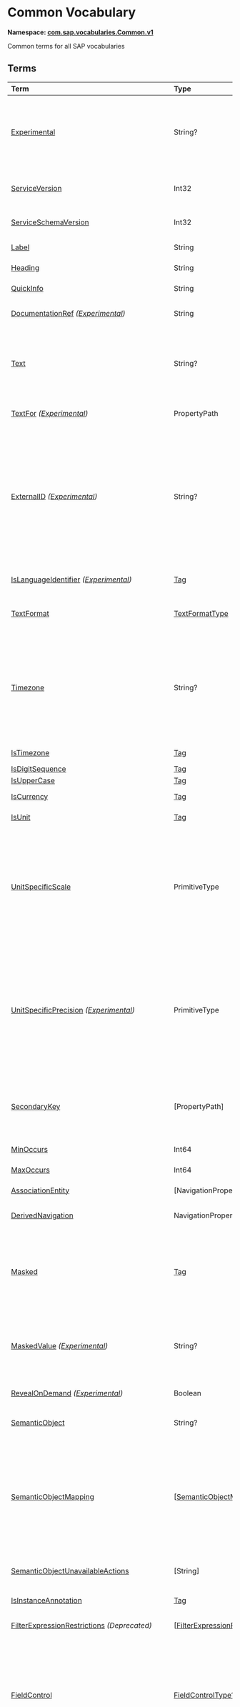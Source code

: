 # Common Vocabulary
**Namespace: [com.sap.vocabularies.Common.v1](Common.xml)**

Common terms for all SAP vocabularies


## Terms

Term|Type|Description
:---|:---|:----------
[Experimental](Common.xml#L43)|String?|<a name="Experimental"></a>Terms, types, and properties annotated with this term are experimental and can be changed incompatibly or removed completely any time without prior warning.<br>Do not use or rely on experimental terms, types, and properties in production environments.
[ServiceVersion](Common.xml#L54)|Int32|<a name="ServiceVersion"></a>1 for first version of a service, incremented when schema changes incompatibly and service is published with a different URI
[ServiceSchemaVersion](Common.xml#L57)|Int32|<a name="ServiceSchemaVersion"></a>0 for first schema version within a service version, incremented when schema changes compatibly
[Label](Common.xml#L62)|String|<a name="Label"></a>A short, human-readable text suitable for labels and captions in UIs
[Heading](Common.xml#L67)|String|<a name="Heading"></a>A short, human-readable text suitable for column headings in UIs
[QuickInfo](Common.xml#L72)|String|<a name="QuickInfo"></a>A short, human-readable text suitable for tool tips in UIs
[DocumentationRef](Common.xml#L77) *([Experimental](Common.md#Experimental))*|String|<a name="DocumentationRef"></a>A URI referencing language-dependent documentation for the annotated model element ([Example](Common.xml#L80))
[Text](Common.xml#L91)|String?|<a name="Text"></a>A descriptive text for values of the annotated property. Value MUST be a dynamic expression when used as metadata annotation.<br>Applicable Annotation Terms:<ul><li>[TextArrangement](UI.md#TextArrangement)</li></ul>
[TextFor](Common.xml#L101) *([Experimental](Common.md#Experimental))*|PropertyPath|<a name="TextFor"></a>The annotated property contains a descriptive text for values of the referenced property.
[ExternalID](Common.xml#L107) *([Experimental](Common.md#Experimental))*|String?|<a name="ExternalID"></a>A human readable identifier for values of the annotated property or parameter. Value MUST be a dynamic expression when used as metadata annotation.<br>If the annotated property is (part of) a foreign key of a resource, the external id is a human readable (part of an) identifier of this resource. There is a one-to-one relationship between each possible value of the annotated property and the corresponding external id. The annotation of a parameter refers to a property of the operation binding parameter.
[IsLanguageIdentifier](Common.xml#L125) *([Experimental](Common.md#Experimental))*|[Tag](https://github.com/oasis-tcs/odata-vocabularies/blob/main/vocabularies/Org.OData.Core.V1.md#Tag)|<a name="IsLanguageIdentifier"></a>An identifier to distinguish multiple texts in different languages for the same entity
[TextFormat](Common.xml#L130)|[TextFormatType](#TextFormatType)|<a name="TextFormat"></a>The annotated property, parameter, or return type contains human-readable text that may contain formatting information
[Timezone](Common.xml#L143)|String?|<a name="Timezone"></a>The point in time represented by the annotated property or parameter shall be interpreted in the given time zone<br>Time zones shall be specified according to the [IANA](https://www.iana.org/time-zones) standard. If this annotation is absent or null or an empty string, points in time are typically interpreted in the current user's or default time zone. The annotation value can be a path expression resolving to a property that may be tagged with [`IsTimezone`](#IsTimezone).
[IsTimezone](Common.xml#L152)|[Tag](https://github.com/oasis-tcs/odata-vocabularies/blob/main/vocabularies/Org.OData.Core.V1.md#Tag)|<a name="IsTimezone"></a>Annotated property or parameter is a time zone
[IsDigitSequence](Common.xml#L202)|[Tag](https://github.com/oasis-tcs/odata-vocabularies/blob/main/vocabularies/Org.OData.Core.V1.md#Tag)|<a name="IsDigitSequence"></a>Contains only digits
[IsUpperCase](Common.xml#L207)|[Tag](https://github.com/oasis-tcs/odata-vocabularies/blob/main/vocabularies/Org.OData.Core.V1.md#Tag)|<a name="IsUpperCase"></a>Contains just uppercase characters
[IsCurrency](Common.xml#L212)|[Tag](https://github.com/oasis-tcs/odata-vocabularies/blob/main/vocabularies/Org.OData.Core.V1.md#Tag)|<a name="IsCurrency"></a>Annotated property or parameter is a currency code
[IsUnit](Common.xml#L217)|[Tag](https://github.com/oasis-tcs/odata-vocabularies/blob/main/vocabularies/Org.OData.Core.V1.md#Tag)|<a name="IsUnit"></a>Annotated property or parameter is a unit of measure
[UnitSpecificScale](Common.xml#L221)|PrimitiveType|<a name="UnitSpecificScale"></a>The number of fractional decimal digits of a currency amount or measured quantity<br>The annotated property contains a currency code or unit of measure, and the annotation value specifies the default scale of numeric values with that currency code or unit of measure. Can be used in e.g. a list of available currency codes or units of measure, or a list of measuring devices to specify the number of fractional digits captured by that device.
[UnitSpecificPrecision](Common.xml#L226) *([Experimental](Common.md#Experimental))*|PrimitiveType|<a name="UnitSpecificPrecision"></a>The number of significant decimal digits of a currency amount or measured quantity<br>The annotated property contains a currency code or unit of measure, and the annotation value specifies the default precision of numeric values with that currency code or unit of measure. Can be used in e.g. a list of available currency codes or units of measure, or a list of measuring devices to specify the number of significant digits captured by that device.
[SecondaryKey](Common.xml#L232)|\[PropertyPath\]|<a name="SecondaryKey"></a>The listed properties form a secondary key<br>Multiple secondary keys are possible using different qualifiers. Unlike [`Core.AlternateKeys`](https://github.com/oasis-tcs/odata-vocabularies/blob/main/vocabularies/Org.OData.Core.V1.md#AlternateKeys), secondary keys need not support addressing an entity in a resource path.
[MinOccurs](Common.xml#L241)|Int64|<a name="MinOccurs"></a>The annotated set or collection contains at least this number of items
[MaxOccurs](Common.xml#L245)|Int64|<a name="MaxOccurs"></a>The annotated set or collection contains at most this number of items
[AssociationEntity](Common.xml#L249)|\[NavigationPropertyPath\]|<a name="AssociationEntity"></a>Entity representing an n:m association with attributes
[DerivedNavigation](Common.xml#L256)|NavigationPropertyPath|<a name="DerivedNavigation"></a>Shortcut for a multi-segment navigation, contains the long path with all its segments
[Masked](Common.xml#L262)|[Tag](https://github.com/oasis-tcs/odata-vocabularies/blob/main/vocabularies/Org.OData.Core.V1.md#Tag)|<a name="Masked"></a>Property contains sensitive data that should by default be masked on a UI and clear-text visible only upon user interaction<br>This tag affects only the presentation to the user. The data are still transmitted in the response and can hence be observed using browser tools.
[MaskedValue](Common.xml#L281) *([Experimental](Common.md#Experimental))*|String?|<a name="MaskedValue"></a>Property contains sensitive data that is by default not transferred<br>By default a masked property is excluded from responses and instead an instance annotation with this term is sent, containing a masked value that can be rendered by user interfaces.
[RevealOnDemand](Common.xml#L290) *([Experimental](Common.md#Experimental))*|Boolean|<a name="RevealOnDemand"></a>Unmasked data for this property can be requested with custom query option `masked-values=false`
[SemanticObject](Common.xml#L296)|String?|<a name="SemanticObject"></a>Name of the Semantic Object represented as this entity type or identified by this property
[SemanticObjectMapping](Common.xml#L299)|\[[SemanticObjectMappingAbstract](#SemanticObjectMappingAbstract)\]|<a name="SemanticObjectMapping"></a>Maps properties of the annotated entity type or sibling properties of the annotated property to properties of the Semantic Object<br>This allows "renaming" of properties in the current context to match property names of the Semantic Object, e.g. `SenderPartyID` to `PartyID`. Only properties explicitly listed in the mapping are renamed, all other properties are available for intent-based navigation with their "local" name.
[SemanticObjectUnavailableActions](Common.xml#L320)|\[String\]|<a name="SemanticObjectUnavailableActions"></a>List of actions that are not available in the current state of the instance of the Semantic Object
[IsInstanceAnnotation](Common.xml#L324)|[Tag](https://github.com/oasis-tcs/odata-vocabularies/blob/main/vocabularies/Org.OData.Core.V1.md#Tag)|<a name="IsInstanceAnnotation"></a>Term can also be used as instance annotation; AppliesTo of this term specifies where it can be applied
[FilterExpressionRestrictions](Common.xml#L354) *(Deprecated)*|\[[FilterExpressionRestrictionType](#FilterExpressionRestrictionType)\]|<a name="FilterExpressionRestrictions"></a>Use term Capabilities.FilterRestrictions instead
[FieldControl](Common.xml#L397)|[FieldControlType?](#FieldControlType)|<a name="FieldControl"></a>Control state of a property, parameter, or the media stream of a media entity<br>This term can be used for static field control, providing an enumeration member value in $metadata, as well as dynamically, providing a `Path` expression.<br>In the dynamic case the property referenced by the `Path` expression MUST be of type `Edm.Byte` to accommodate OData V2 services as well as V4 infrastructures that don't support enumeration types.
[ExceptionCategory](Common.xml#L454) *([Experimental](Common.md#Experimental))*|String|<a name="ExceptionCategory"></a>A machine-readable exception category
[Application](Common.xml#L459) *([Experimental](Common.md#Experimental))*|[ApplicationType](#ApplicationType)|<a name="Application"></a>...
[Timestamp](Common.xml#L479) *([Experimental](Common.md#Experimental))*|DateTimeOffset|<a name="Timestamp"></a>...
[TransactionId](Common.xml#L484) *([Experimental](Common.md#Experimental))*|String|<a name="TransactionId"></a>...
[ErrorResolution](Common.xml#L489) *([Experimental](Common.md#Experimental))*|[ErrorResolutionType](#ErrorResolutionType)|<a name="ErrorResolution"></a>Hints for resolving this error
[Messages](Common.xml#L507)|\[ComplexType\]|<a name="Messages"></a>Collection of end-user messages<br><p>The name of the message type is service-specific, its structure components are identified by naming convention, following the names of the OData error response structure.</p> <p>The minimum structure is</p> <ul> <li><code>code: Edm.String</code></li> <li><code>message: Edm.String</code></li> <li><code>target: Edm.String nullable</code></li> <li><code>additionalTargets: Collection(Edm.String)</code></li> <li><code>transition: Edm.Boolean</code></li> <li><code>numericSeverity: Edm.Byte</code></li> <li><code>longtextUrl: Edm.String nullable</code></li> </ul> 
[additionalTargets](Common.xml#L523) *([Experimental](Common.md#Experimental))*|\[String\]|<a name="additionalTargets"></a>Additional targets for the message<br>This instance annotation can be applied to the `error` object and the objects within the `details` array of an OData error response
[longtextUrl](Common.xml#L529)|URL|<a name="longtextUrl"></a>Location of the message long text<br>This instance annotation can be applied to the `error` object and the objects within the `details` array of an OData error response
[numericSeverity](Common.xml#L535)|[NumericMessageSeverityType](#NumericMessageSeverityType)|<a name="numericSeverity"></a>Classifies an end-user message as info, success, warning, or error<br>This instance annotation can be applied to the `error` object and the objects within the `details` array of an OData error response
[MaximumNumericMessageSeverity](Common.xml#L540) *([Experimental](Common.md#Experimental))*|[NumericMessageSeverityType?](#NumericMessageSeverityType)|<a name="MaximumNumericMessageSeverity"></a>The maximum severity of all end-user messages attached to an entity, null if no messages are attached<br>This metadata annotation can be applied to entity types that are also annotated with term [`Common.Messages`](#Messages)
[IsActionCritical](Common.xml#L569)|Boolean|<a name="IsActionCritical"></a>Criticality of the function or action to enforce a warning or similar before it's executed
[Attributes](Common.xml#L573)|\[PropertyPath\]|<a name="Attributes"></a>Attributes related to this property, which may occur in denormalized entity types
[RelatedRecursiveHierarchy](Common.xml#L577)|AnnotationPath|<a name="RelatedRecursiveHierarchy"></a>A recursive hierarchy related to this property. The annotation path must end in Aggregation.RecursiveHierarchy.
[Interval](Common.xml#L581)|[IntervalType](#IntervalType)|<a name="Interval"></a>An interval with lower and upper boundaries described by two properties
[ResultContext](Common.xml#L604)|[Tag](https://github.com/oasis-tcs/odata-vocabularies/blob/main/vocabularies/Org.OData.Core.V1.md#Tag)|<a name="ResultContext"></a>The annotated entity type has one or more containment navigation properties. An instance of the annotated entity type provides the context required for determining the target entity sets reached by these containment navigation properties.
[SAPObjectNodeType](Common.xml#L612) *([Experimental](Common.md#Experimental))*|[SAPObjectNodeTypeType](#SAPObjectNodeTypeType)|<a name="SAPObjectNodeType"></a>The SAP Object Node Type represented by the annotated entity type<br>SAP Object Node Types define the structure of SAP Object Types, which are a generalization of Business Object, Technical Object, Configuration Object, and Analytical Object.
[Composition](Common.xml#L628) *([Experimental](Common.md#Experimental))*|[Tag](https://github.com/oasis-tcs/odata-vocabularies/blob/main/vocabularies/Org.OData.Core.V1.md#Tag)|<a name="Composition"></a>The annotated navigation property represents a logical composition, even though it is non-containment<br>The entities related via this navigation property have an existential dependency on their composition parent. The entity set of the composition parent MUST contain a NavigationPropertyBinding for this navigation property.
[SAPObjectNodeTypeReference](Common.xml#L637) *([Experimental](Common.md#Experimental))*|String|<a name="SAPObjectNodeTypeReference"></a>The entity referenced by the annotated property has the [`SAPObjectNodeType`](#SAPObjectNodeType) with this name<br>The entity containing the property and the entity referenced by it will in general have different SAP Object Node Types.
[IsNaturalPerson](Common.xml#L645)|[Tag](https://github.com/oasis-tcs/odata-vocabularies/blob/main/vocabularies/Org.OData.Core.V1.md#Tag)|<a name="IsNaturalPerson"></a>The annotated entity type (e.g. `Employee`) or annotation (e.g. `IsImageUrl`) represents a natural person
[ValueList](Common.xml#L651)|[ValueListType](#ValueListType)|<a name="ValueList"></a>Specifies how to get a list of acceptable values for a property or parameter<br>The value list can be based on user input that is passed in the value list request. The value list can be used for type-ahead and classical pick lists.
[ValueListRelevantQualifiers](Common.xml#L732)|\[[SimpleIdentifier](https://github.com/oasis-tcs/odata-vocabularies/blob/main/vocabularies/Org.OData.Core.V1.md#SimpleIdentifier)\]|<a name="ValueListRelevantQualifiers"></a>List of qualifiers of relevant ValueList annotations<br>The value of this annotation is a dynamic expression for calculating the qualifiers of relevant value lists depending on the values of one or more other properties.
[ValueListWithFixedValues](Common.xml#L737)|[Tag](https://github.com/oasis-tcs/odata-vocabularies/blob/main/vocabularies/Org.OData.Core.V1.md#Tag)|<a name="ValueListWithFixedValues"></a>If specified as true, there's only one value list mapping and its value list consists of a small number of fixed values<br>Applicable Annotation Terms:<ul><li>[ValueListShowValuesImmediately](#ValueListShowValuesImmediately)</li></ul>
[ValueListShowValuesImmediately](Common.xml#L746) *([Experimental](Common.md#Experimental))*|[Tag](https://github.com/oasis-tcs/odata-vocabularies/blob/main/vocabularies/Org.OData.Core.V1.md#Tag)|<a name="ValueListShowValuesImmediately"></a>A value list with a very small number of fixed values, can decide to show all values immediately
[ValueListForValidation](Common.xml#L751)|String|<a name="ValueListForValidation"></a>Contains the qualifier of the ValueList or ValueListMapping that should be used for validation<br>An empty string identifies the ValueList or ValueListMapping without a qualifier.
[ValueListReferences](Common.xml#L756)|\[URL\]|<a name="ValueListReferences"></a>A list of URLs of CSDL documents containing value list mappings for this parameter or property
[ValueListMapping](Common.xml#L761)|[ValueListMappingType](#ValueListMappingType)|<a name="ValueListMapping"></a>Specifies the mapping between data service properties and value list properties<br>The value list can be filtered based on user input. It can be used for type-ahead and classical pick lists. There may be many alternative mappings with different qualifiers.
[IsCalendarYear](Common.xml#L873)|[Tag](https://github.com/oasis-tcs/odata-vocabularies/blob/main/vocabularies/Org.OData.Core.V1.md#Tag)|<a name="IsCalendarYear"></a>Property encodes a year number as string following the logical pattern (-?)YYYY(Y*) consisting of an optional minus sign for years B.C. followed by at least four digits. The string matches the regex pattern -?([1-9][0-9]{3,}\|0[0-9]{3})
[IsCalendarHalfyear](Common.xml#L882)|[Tag](https://github.com/oasis-tcs/odata-vocabularies/blob/main/vocabularies/Org.OData.Core.V1.md#Tag)|<a name="IsCalendarHalfyear"></a>Property encodes a halfyear number as string following the logical pattern H consisting of a single digit. The string matches the regex pattern [1-2]
[IsCalendarQuarter](Common.xml#L891)|[Tag](https://github.com/oasis-tcs/odata-vocabularies/blob/main/vocabularies/Org.OData.Core.V1.md#Tag)|<a name="IsCalendarQuarter"></a>Property encodes a calendar quarter number as string following the logical pattern Q consisting of a single digit. The string matches the regex pattern [1-4]
[IsCalendarMonth](Common.xml#L900)|[Tag](https://github.com/oasis-tcs/odata-vocabularies/blob/main/vocabularies/Org.OData.Core.V1.md#Tag)|<a name="IsCalendarMonth"></a>Property encodes a calendar month number as string following the logical pattern MM consisting of two digits. The string matches the regex pattern 0[1-9]\|1[0-2]
[IsCalendarWeek](Common.xml#L909)|[Tag](https://github.com/oasis-tcs/odata-vocabularies/blob/main/vocabularies/Org.OData.Core.V1.md#Tag)|<a name="IsCalendarWeek"></a>Property encodes a calendar week number as string following the logical pattern WW consisting of two digits. The string matches the regex pattern 0[1-9]\|[1-4][0-9]\|5[0-3]
[IsDayOfCalendarMonth](Common.xml#L918)|[Tag](https://github.com/oasis-tcs/odata-vocabularies/blob/main/vocabularies/Org.OData.Core.V1.md#Tag)|<a name="IsDayOfCalendarMonth"></a>Day number relative to a calendar month. Valid values are between 1 and 31.
[IsDayOfCalendarYear](Common.xml#L926)|[Tag](https://github.com/oasis-tcs/odata-vocabularies/blob/main/vocabularies/Org.OData.Core.V1.md#Tag)|<a name="IsDayOfCalendarYear"></a>Day number relative to a calendar year. Valid values are between 1 and 366.
[IsCalendarYearHalfyear](Common.xml#L934)|[Tag](https://github.com/oasis-tcs/odata-vocabularies/blob/main/vocabularies/Org.OData.Core.V1.md#Tag)|<a name="IsCalendarYearHalfyear"></a>Property encodes a calendar year and halfyear as string following the logical pattern (-?)YYYY(Y*)H consisting of an optional minus sign for years B.C. followed by at least five digits, where the last digit represents the halfyear. The string matches the regex pattern -?([1-9][0-9]{3,}\|0[0-9]{3})[1-2]
[IsCalendarYearQuarter](Common.xml#L944)|[Tag](https://github.com/oasis-tcs/odata-vocabularies/blob/main/vocabularies/Org.OData.Core.V1.md#Tag)|<a name="IsCalendarYearQuarter"></a>Property encodes a calendar year and quarter as string following the logical pattern (-?)YYYY(Y*)Q consisting of an optional minus sign for years B.C. followed by at least five digits, where the last digit represents the quarter. The string matches the regex pattern -?([1-9][0-9]{3,}\|0[0-9]{3})[1-4]
[IsCalendarYearMonth](Common.xml#L954)|[Tag](https://github.com/oasis-tcs/odata-vocabularies/blob/main/vocabularies/Org.OData.Core.V1.md#Tag)|<a name="IsCalendarYearMonth"></a>Property encodes a calendar year and month as string following the logical pattern (-?)YYYY(Y*)MM consisting of an optional minus sign for years B.C. followed by at least six digits, where the last two digits represent the months January to December. The string matches the regex pattern -?([1-9][0-9]{3,}\|0[0-9]{3})(0[1-9]\|1[0-2])
[IsCalendarYearWeek](Common.xml#L965)|[Tag](https://github.com/oasis-tcs/odata-vocabularies/blob/main/vocabularies/Org.OData.Core.V1.md#Tag)|<a name="IsCalendarYearWeek"></a>Property encodes a calendar year and week as string following the logical pattern (-?)YYYY(Y*)WW consisting of an optional minus sign for years B.C. followed by at least six digits, where the last two digits represent week number in the year. The string matches the regex pattern -?([1-9][0-9]{3,}\|0[0-9]{3})(0[1-9]\|[1-4][0-9]\|5[0-3])
[IsCalendarDate](Common.xml#L975)|[Tag](https://github.com/oasis-tcs/odata-vocabularies/blob/main/vocabularies/Org.OData.Core.V1.md#Tag)|<a name="IsCalendarDate"></a>Property encodes a calendar date: year, month and day as string following the logical pattern (-?)YYYY(Y*)MMDD consisting of an optional minus sign for years B.C. followed by at least eight digits, where the last four digits represent the months January to December (MM) and the day of the month (DD). The string matches the regex pattern -?([1-9][0-9]{3,}\|0[0-9]{3})(0[1-9]\|1[0-2])(0[1-9]\|[12][0-9]\|3[01]) The regex pattern does not reflect the additional constraint for "Day-of-month Values": The day value must be no more than 30 if month is one of 04, 06, 09, or 11, no more than 28 if month is 02 and year is not divisible by 4, or is divisible by 100 but not by 400, and no more than 29 if month is 02 and year is divisible by 400, or by 4 but not by 100.
[IsFiscalYear](Common.xml#L992)|[Tag](https://github.com/oasis-tcs/odata-vocabularies/blob/main/vocabularies/Org.OData.Core.V1.md#Tag)|<a name="IsFiscalYear"></a>Property encodes a fiscal year number as string following the logical pattern YYYY consisting of four digits. The string matches the regex pattern [1-9][0-9]{3}
[IsFiscalPeriod](Common.xml#L1001)|[Tag](https://github.com/oasis-tcs/odata-vocabularies/blob/main/vocabularies/Org.OData.Core.V1.md#Tag)|<a name="IsFiscalPeriod"></a>Property encodes a fiscal period as string following the logical pattern PPP consisting of three digits. The string matches the regex pattern [0-9]{3}
[IsFiscalYearPeriod](Common.xml#L1010)|[Tag](https://github.com/oasis-tcs/odata-vocabularies/blob/main/vocabularies/Org.OData.Core.V1.md#Tag)|<a name="IsFiscalYearPeriod"></a>Property encodes a fiscal year and period as string following the logical pattern YYYYPPP consisting of seven digits, where the last three digits represent the fiscal period in the year. The string matches the regex pattern ([1-9][0-9]{3})([0-9]{3})
[IsFiscalQuarter](Common.xml#L1020)|[Tag](https://github.com/oasis-tcs/odata-vocabularies/blob/main/vocabularies/Org.OData.Core.V1.md#Tag)|<a name="IsFiscalQuarter"></a>Property encodes a fiscal quarter number as string following the logical pattern Q consisting of a single digit. The string matches the regex pattern [1-4]
[IsFiscalYearQuarter](Common.xml#L1028)|[Tag](https://github.com/oasis-tcs/odata-vocabularies/blob/main/vocabularies/Org.OData.Core.V1.md#Tag)|<a name="IsFiscalYearQuarter"></a>Property encodes a fiscal year and quarter as string following the logical pattern YYYYQ consisting of five digits, where the last digit represents the quarter. The string matches the regex pattern [1-9][0-9]{3}[1-4]
[IsFiscalWeek](Common.xml#L1037)|[Tag](https://github.com/oasis-tcs/odata-vocabularies/blob/main/vocabularies/Org.OData.Core.V1.md#Tag)|<a name="IsFiscalWeek"></a>Property encodes a fiscal week number as string following the logical pattern WW consisting of two digits. The string matches the regex pattern 0[1-9]\|[1-4][0-9]\|5[0-3]
[IsFiscalYearWeek](Common.xml#L1045)|[Tag](https://github.com/oasis-tcs/odata-vocabularies/blob/main/vocabularies/Org.OData.Core.V1.md#Tag)|<a name="IsFiscalYearWeek"></a>Property encodes a fiscal year and week as string following the logical pattern YYYYWW consisting of six digits, where the last two digits represent the week number in the year. The string matches the regex pattern [1-9][0-9]{3}(0[1-9]\|[1-4][0-9]\|5[0-3])
[IsDayOfFiscalYear](Common.xml#L1054)|[Tag](https://github.com/oasis-tcs/odata-vocabularies/blob/main/vocabularies/Org.OData.Core.V1.md#Tag)|<a name="IsDayOfFiscalYear"></a>Day number relative to a fiscal year. Valid values are between 1 and 371.
[IsFiscalYearVariant](Common.xml#L1061)|[Tag](https://github.com/oasis-tcs/odata-vocabularies/blob/main/vocabularies/Org.OData.Core.V1.md#Tag)|<a name="IsFiscalYearVariant"></a>Property encodes a fiscal year variant
[MutuallyExclusiveTerm](Common.xml#L1069)|[Tag](https://github.com/oasis-tcs/odata-vocabularies/blob/main/vocabularies/Org.OData.Core.V1.md#Tag)|<a name="MutuallyExclusiveTerm"></a>Only one term of the group identified with the Qualifier attribute can be applied
[OperationTemplate](Common.xml#L1073) *([Experimental](Common.md#Experimental))*|[QualifiedName](#QualifiedName)|<a name="OperationTemplate"></a>Qualified name of an operation that serves as template for the operation described by the annotated term or term property<br>Operations named in this annotation cannot themselves be invoked.
[DraftRoot](Common.xml#L1082)|[DraftRootType](#DraftRootType)|<a name="DraftRoot"></a>Root entities of business documents that support the draft pattern
[DraftNode](Common.xml#L1223) *(Deprecated)*|[DraftNodeType](#DraftNodeType)|<a name="DraftNode"></a>Draft nodes are marked with [`DraftActivationVia`](#DraftActivationVia)
[DraftActivationVia](Common.xml#L1270)|[SimpleIdentifier](https://github.com/oasis-tcs/odata-vocabularies/blob/main/vocabularies/Org.OData.Core.V1.md#SimpleIdentifier)|<a name="DraftActivationVia"></a>Draft entities in this set are indirectly activated via draft entities in the referenced entity set
[EditableFieldFor](Common.xml#L1274)|PropertyPath|<a name="EditableFieldFor"></a>The annotated property is an editable field for the referenced key property
[SemanticKey](Common.xml#L1304)|\[PropertyPath\]|<a name="SemanticKey"></a>The listed properties form the semantic key, i.e. they are unique modulo IsActiveEntity
[SideEffects](Common.xml#L1308)|[SideEffectsType](#SideEffectsType)|<a name="SideEffects"></a>Describes side-effects of modification operations
[DefaultValuesFunction](Common.xml#L1395)|[QualifiedName](#QualifiedName)|<a name="DefaultValuesFunction"></a>Function to calculate default values based on user input that is only known to the client and "context information" that is already available to the service<br><p>The default values function must have a bound overload whose binding parameter type matches the annotation target</p> <ul> <li>for an entity set: collection of entity type of entity set</li> <li>for a navigation property: identical to the type of the navigation property (single- or collection-valued)</li> <li>for a bound action/function: identical to the binding parameter type of the annotated action/function</li> </ul> <p>In addition the overload can have non-binding parameters for values that the user has already entered:</p> <ul> <li>for an entity set or navigation property: each non-binding parameter name and type must match the name and type of a property of the entity to be created</li> <li>for an action or function: each non-binding parameter name and type must match the name and type of a non-binding parameter of the action or function to be called</li> </ul> <p>The result type of the default values function is a complex type whose properties correspond in name and type to a subset of</p> <ul> <li>the properties of the entity to create, or</li> <li>the parameters of the action or function to call</li> </ul> 
[DerivedDefaultValue](Common.xml#L1415) *([Experimental](Common.md#Experimental))*|String|<a name="DerivedDefaultValue"></a>Function import to derive a default value for the property from a given context.<br><p>Function import has two parameters of complex types:</p> <ul> <li><code>parameters</code>, a structure resembling the entity type the parameter entity set related to the entity set of the annotated property</li> <li><code>properties</code>, a structure resembling the type of the entity set of the annotated property</li> </ul> <p>The return type must be of the same type as the annotated property.</p> <p>Arguments passed to the function import are used as context for deriving the default value. The function import returns this default value, or null in case such a value could not be determined.</p> 
[FilterDefaultValue](Common.xml#L1432)|PrimitiveType?|<a name="FilterDefaultValue"></a>A default value for the property to be used in filter expressions.
[FilterDefaultValueHigh](Common.xml#L1436) *([Experimental](Common.md#Experimental))*|PrimitiveType?|<a name="FilterDefaultValueHigh"></a>A default upper limit for the property to be used in 'less than or equal' filter expressions.
[DerivedFilterDefaultValue](Common.xml#L1441) *([Experimental](Common.md#Experimental))*|String|<a name="DerivedFilterDefaultValue"></a>Function import to derive a default value for the property from a given context in order to use it in filter expressions.<br><p>Function import has two parameters of complex types:</p> <ul> <li><code>parameters</code>, a structure resembling the entity type the parameter entity set related to the entity set of the annotated property</li> <li><code>properties</code>, a structure resembling the type of the entity set of the annotated property</li> </ul> <p>The return type must be of the same type as the annotated property.</p> <p>Arguments passed to the function import are used as context for deriving the default value. The function import returns this default value, or null in case such a value could not be determined.</p> 
[SortOrder](Common.xml#L1461)|\[[SortOrderType](#SortOrderType)\]|<a name="SortOrder"></a>List of sort criteria<br>The items of the annotated entity set or the items of the collection of the annotated entity type are sorted by the first entry of the SortOrder collection. Items with same value for this first sort criteria are sorted by the second entry of the SortOrder collection, and so on.
[RecursiveHierarchy](Common.xml#L1521) *(Deprecated)*|[RecursiveHierarchyType](#RecursiveHierarchyType)|<a name="RecursiveHierarchy"></a>Use terms [Aggregation.RecursiveHierarchy](https://github.com/oasis-tcs/odata-vocabularies/blob/main/vocabularies/Org.OData.Aggregation.V1.md#RecursiveHierarchy) and [Hierarchy.RecursiveHierarchy](https://github.com/SAP/odata-vocabularies/blob/main/vocabularies/Hierarchy.md#RecursiveHierarchy) instead
[CreatedAt](Common.xml#L1569)|DateTimeOffset?|<a name="CreatedAt"></a>Creation timestamp
[CreatedBy](Common.xml#L1573)|[UserID?](#UserID)|<a name="CreatedBy"></a>First editor
[ChangedAt](Common.xml#L1577)|DateTimeOffset?|<a name="ChangedAt"></a>Last modification timestamp
[ChangedBy](Common.xml#L1581)|[UserID?](#UserID)|<a name="ChangedBy"></a>Last editor
[OriginalProtocolVersion](Common.xml#L1593)|String|<a name="OriginalProtocolVersion"></a>Original protocol version of a converted (V4) CSDL document, allowed values `2.0` and `3.0`
[ApplyMultiUnitBehaviorForSortingAndFiltering](Common.xml#L1598)|[Tag](https://github.com/oasis-tcs/odata-vocabularies/blob/main/vocabularies/Org.OData.Core.V1.md#Tag)|<a name="ApplyMultiUnitBehaviorForSortingAndFiltering"></a>Sorting and filtering of amounts in multiple currencies needs special consideration<br>TODO: add link to UX documentation on https://experience.sap.com/fiori-design/
[mediaUploadLink](Common.xml#L1603) *([Experimental](Common.md#Experimental))*|URL|<a name="mediaUploadLink"></a>URL for uploading new media content to a Document Management Service<br>In contrast to the `@odata.mediaEditLink` this URL allows to upload new media content without directly changing a stream property or media resource. The upload request typically uses HTTP POST with `Content-Type: multipart/form-data` following RFC 7578. The upload request must contain one multipart representing the content of the file. The `name` parameter in the `Content-Disposition` header (as described in RFC 7578) is irrelevant, but the `filename` parameter is expected. If the request succeeds the response will contain a JSON body of `Content-Type: application/json` with a JSON property `readLink`. The newly uploaded media resource can be linked to the stream property by changing the `@odata.mediaReadLink` to the value of this `readLink` in a subsequent PATCH request to the OData entity.
[PrimitivePropertyPath](Common.xml#L1618) *([Experimental](Common.md#Experimental))*|[Tag](https://github.com/oasis-tcs/odata-vocabularies/blob/main/vocabularies/Org.OData.Core.V1.md#Tag)|<a name="PrimitivePropertyPath"></a>A term or term property with this tag whose type is (a collection of) `Edm.PropertyPath` MUST resolve to a primitive structural property
[WebSocketBaseURL](Common.xml#L1623) *([Experimental](Common.md#Experimental))*|URL|<a name="WebSocketBaseURL"></a>Base URL for WebSocket connections<br>This annotation MUST be unqualified.
[WebSocketChannel](Common.xml#L1631) *([Experimental](Common.md#Experimental))*|String?|<a name="WebSocketChannel"></a>Channel for WebSocket connections<br><p>Messages sent over the channel follow the <a href="https://community.sap.com/t5/application-development-blog-posts/specification-of-the-push-channel-protocol-pcp/ba-p/13137541">ABAP Push Channel Protocol</a>. To consume a channel, the client opens a web socket connection at the <a href="#WebSocketBaseURL"><code>WebSocketBaseURL</code></a> followed by URL parameters</p> <ul> <li>parameter name = annotation qualifier, parameter value = channel ID (see below)</li> <li>parameter name = <code>relatedService</code>, parameter value = base URL (relative to server root) of the OData service of the app</li> </ul> <p>Supported qualifiers and channel IDs:</p> <dl> <dt>`sideEffects` <dd>Notifications about side effects to be triggered by the client (channel ID = non-null annotation value) </dl> 
[AddressViaNavigationPath](Common.xml#L1648)|[Tag](https://github.com/oasis-tcs/odata-vocabularies/blob/main/vocabularies/Org.OData.Core.V1.md#Tag)|<a name="AddressViaNavigationPath"></a>Service prefers requests to use a resource path with navigation properties<br>Use this tag on services that do not restrict requests to certain resource paths via [`Capabilities`](https://oasis-tcs.github.io/odata-vocabularies/vocabularies/Org.OData.Capabilities.V1.html) or [`Core.RequiresExplicitBinding`](https://oasis-tcs.github.io/odata-vocabularies/vocabularies/Org.OData.Core.V1.html#RequiresExplicitBinding) annotations, but that prefer requests with a resource path that contains the navigation properties reflecting the UI structure.<br>For example, entering a cancellation fee into an order item field bound to `CancellationItem/Fee` leads to a `PATCH Orders(23)/Items(5)/CancellationItem` request with `{"Fee": ...}` payload.
[ReferentialConstraint](Common.xml#L1663) *([Experimental](Common.md#Experimental))*|[ReferentialConstraintType](#ReferentialConstraintType)|<a name="ReferentialConstraint"></a>See [OData-CSDL, section 8.5](https://oasis-tcs.github.io/odata-specs/odata-csdl-xml/odata-csdl-xml.html#ReferentialConstraint)<br>This annotation MUST be embedded in a `NavigationProperty` element in the service metadata. It behaves like the standard referential constraint on the navigation property, but the nullability requirement for the dependent property is lifted.

<a name="TextFormatType"></a>
## [TextFormatType](Common.xml#L134)


Member|Value|Description
:-----|----:|:----------
[plain](Common.xml#L135)|0|Plain text, line breaks represented as the character 0x0A
[html](Common.xml#L138)|1|Plain text with markup that can validly appear directly within an HTML DIV element

<a name="SemanticObjectMappingAbstract"></a>
## [*SemanticObjectMappingAbstract*](Common.xml#L303)
Maps a property of the Semantic Object to a property of the annotated entity type or a sibling property of the annotated property or a constant value

**Derived Types:**
- [SemanticObjectMappingType](#SemanticObjectMappingType)
- [SemanticObjectMappingConstant](#SemanticObjectMappingConstant)

Property|Type|Description
:-------|:---|:----------
[SemanticObjectProperty](Common.xml#L305)|String|Name of the Semantic Object property

<a name="SemanticObjectMappingType"></a>
## [SemanticObjectMappingType](Common.xml#L309): [SemanticObjectMappingAbstract](#SemanticObjectMappingAbstract)


Property|Type|Description
:-------|:---|:----------
[*SemanticObjectProperty*](Common.xml#L305)|String|Name of the Semantic Object property
[LocalProperty](Common.xml#L310)|PropertyPath|Path to a local property that provides the value for the Semantic Object property

<a name="SemanticObjectMappingConstant"></a>
## [SemanticObjectMappingConstant](Common.xml#L314): [SemanticObjectMappingAbstract](#SemanticObjectMappingAbstract) *([Experimental](Common.md#Experimental))*


Property|Type|Description
:-------|:---|:----------
[*SemanticObjectProperty*](Common.xml#L305)|String|Name of the Semantic Object property
[Constant](Common.xml#L316)|PrimitiveType|Constant value for the Semantic Object property

<a name="FilterExpressionRestrictionType"></a>
## [FilterExpressionRestrictionType](Common.xml#L365) *(Deprecated)*
Use term Capabilities.FilterRestrictions instead

<a name="FilterExpressionType"></a>
## [FilterExpressionType](Common.xml#L377) *(Deprecated)*
Use term Capabilities.FilterRestrictions instead

<a name="FieldControlType"></a>
## [FieldControlType](Common.xml#L402)
Control state of a property

When changes are requested, the value of this annotation in the before-image or after-image
          of the request plays a role. These may differ if the value is given dynamically in the metadata.

Member|Value|Description
:-----|----:|:----------
[Mandatory](Common.xml#L408)|7|Property is mandatory from a business perspective<br><p>A request that</p> <ul> <li>sets the property to null or an empty value or</li> <li>creates a non-<a href="#DraftRoot">draft</a> entity and omits the property or</li> <li>activates a draft entity while the property is null or empty</li> </ul> <p>fails entirely if this annotation is <code>Mandatory</code> in the after-image of the request. The empty string is an empty value. Service-specific rules may consider other values, also of non-string type, empty. Values in draft entities are never considered empty. Mandatory properties SHOULD be decorated in the UI with an asterisk. Null or empty values can also be disallowed by restricting the property value range with the standard type facet <code>Nullable</code> or terms from the <a href="https://github.com/oasis-tcs/odata-vocabularies/blob/main/vocabularies/Org.OData.Validation.V1.md">Validation vocabulary</a>.</p> 
[Optional](Common.xml#L424)|3|Property may have a value<br>This value does not make sense as a static annotation value.
[ReadOnly](Common.xml#L428)|1|Property value cannot be changed<br>A request to change the property to a value that differs from the before-image fails entirely according to [OData-Protocol, section 11.4.3](https://docs.oasis-open.org/odata/odata/v4.01/odata-v4.01-part1-protocol.html#sec_UpdateanEntity) if this annotation is given dynamically as `ReadOnly` in the before-image of the request.<br> To statically mark a property as read-only use term [Core.Computed](https://github.com/oasis-tcs/odata-vocabularies/blob/main/vocabularies/Org.OData.Core.V1.md#Computed) instead.
[Inapplicable](Common.xml#L438)|0|Property has no meaning in the current entity state<br>A request that sets the property to a non-initial non-null value fails entirely if this annotation is `Inapplicable` in the after-image of the request.<br> This value does not make sense as a static annotation value.<br>Example for dynamic use: in a travel expense report the property `DestinationCountry` is inapplicable if trip type is domestic, and mandatory if trip type is international.
[Hidden](Common.xml#L448)|0|Deprecated synonym for Inapplicable, do not use<br>To statically hide a property on a UI use [UI.Hidden](UI.md#Hidden) instead

<a name="ApplicationType"></a>
## [ApplicationType](Common.xml#L464) *([Experimental](Common.md#Experimental))*


Property|Type|Description
:-------|:---|:----------
[Component](Common.xml#L466)|String?|Software component of service implementation
[ServiceRepository](Common.xml#L469)|String?|...
[ServiceId](Common.xml#L472)|String?|...
[ServiceVersion](Common.xml#L475)|String?|...

<a name="ErrorResolutionType"></a>
## [ErrorResolutionType](Common.xml#L494) *([Experimental](Common.md#Experimental))*


Property|Type|Description
:-------|:---|:----------
[Analysis](Common.xml#L496)|String?|Short hint on how to analyze this error
[Note](Common.xml#L499)|String?|Note for error resolution
[AdditionalNote](Common.xml#L502)|String?|Additional note for error resolution

<a name="NumericMessageSeverityType"></a>
## [NumericMessageSeverityType](Common.xml#L545)
**Type:** Byte

Classifies an end-user message as info, success, warning, or error

Allowed Value|Description
:------------|:----------
[1](Common.xml#L549)|Success - no action required
[2](Common.xml#L553)|Information - no action required
[3](Common.xml#L557)|Warning - action may be required
[4](Common.xml#L561)|Error - action is required

<a name="IntervalType"></a>
## [IntervalType](Common.xml#L584)


Property|Type|Description
:-------|:---|:----------
[Label](Common.xml#L585) *([Experimental](Common.md#Experimental))*|String?|A short, human-readable text suitable for labels and captions in UIs
[LowerBoundary](Common.xml#L590)|PropertyPath|Property holding the lower interval boundary
[LowerBoundaryIncluded](Common.xml#L593)|Boolean|The lower boundary value is included in the interval
[UpperBoundary](Common.xml#L596)|PropertyPath|Property holding the upper interval boundary
[UpperBoundaryIncluded](Common.xml#L599)|Boolean|The upper boundary value is included in the interval

<a name="SAPObjectNodeTypeType"></a>
## [SAPObjectNodeTypeType](Common.xml#L620) *([Experimental](Common.md#Experimental))*
Information about an SAP Object Node Type

Property|Type|Description
:-------|:---|:----------
[Name](Common.xml#L623)|String|The name of the SAP Object Node Type

<a name="ValueListType"></a>
## [ValueListType](Common.xml#L655)
Exactly one of `CollectionPath` and `RelativeCollectionPath` must be provided.

Property|Type|Description
:-------|:---|:----------
[Label](Common.xml#L676)|String?|Headline for value list, fallback is the label of the property or parameter
[CollectionPath](Common.xml#L680)|String?|Resource path of an OData collection with possible values, relative to CollectionRoot
[RelativeCollectionPath](Common.xml#L683)|NavigationPropertyPath?|Navigation property path of an OData collection with possible values, relative to the annotation target
[CollectionRoot](Common.xml#L686)|String?|Service root of the value list collection; not specified means local to the document containing the annotation<br>`CollectionRoot` must not be specified unless `CollectionPath` is provided.
[DistinctValuesSupported](Common.xml#L692)|Boolean|Indicates that the value list supports a 'distinct' aggregation on the value list properties defined via ValueListParameterInOut and ValueListParameterOut
[SearchSupported](Common.xml#L695)|Boolean|Value list supports the $search query option<br>The value of the target property is used as the search expression instead of in $filter
[FetchValues](Common.xml#L699)|[FetchValuesType?](#FetchValuesType)|Hint on when to fetch values
[PresentationVariantQualifier](Common.xml#L702)|[SimpleIdentifier?](https://github.com/oasis-tcs/odata-vocabularies/blob/main/vocabularies/Org.OData.Core.V1.md#SimpleIdentifier)|Alternative representation of a value help, e.g. as a bar chart<br>Qualifier for annotation with term [UI.PresentationVariant](UI.md#PresentationVariant) on the entity set identified via CollectionPath
[SelectionVariantQualifier](Common.xml#L706)|[SimpleIdentifier?](https://github.com/oasis-tcs/odata-vocabularies/blob/main/vocabularies/Org.OData.Core.V1.md#SimpleIdentifier)|Optional combination of parameters and filters to query the value help entity set<br>Qualifier for annotation with term [UI.SelectionVariant](UI.md#SelectionVariant) on the entity set identified via CollectionPath
[Parameters](Common.xml#L710)|\[[ValueListParameter](#ValueListParameter)\]|Instructions on how to construct the value list request and consume response properties

**Applicable Annotation Terms:**

- [QuickInfo](#QuickInfo)

<a name="FetchValuesType"></a>
## [FetchValuesType](Common.xml#L716)
**Type:** Byte

Hint on when to fetch values

Allowed Value|Description
:------------|:----------
[1](Common.xml#L720)|Fetch values immediately without filter
[2](Common.xml#L724)|Fetch values with a filter

<a name="ValueListMappingType"></a>
## [ValueListMappingType](Common.xml#L765)


Property|Type|Description
:-------|:---|:----------
[Label](Common.xml#L771)|String?|Headline for value list, fallback is the label of the property or parameter
[CollectionPath](Common.xml#L775)|String|Resource path of an OData collection with possible values, relative to the document containing the value list mapping
[DistinctValuesSupported](Common.xml#L778)|Boolean|Indicates that the value list supports a 'distinct' aggregation on the value list properties defined via ValueListParameterInOut and ValueListParameterOut
[FetchValues](Common.xml#L781)|[FetchValuesType?](#FetchValuesType)|Hint on when to fetch values
[PresentationVariantQualifier](Common.xml#L784)|[SimpleIdentifier?](https://github.com/oasis-tcs/odata-vocabularies/blob/main/vocabularies/Org.OData.Core.V1.md#SimpleIdentifier)|Alternative representation of a value help, e.g. as a bar chart<br>Qualifier for annotation with term [UI.PresentationVariant](UI.md#PresentationVariant) on the value list entity set identified via CollectionPath in the ValueListReference annotation
[SelectionVariantQualifier](Common.xml#L788)|[SimpleIdentifier?](https://github.com/oasis-tcs/odata-vocabularies/blob/main/vocabularies/Org.OData.Core.V1.md#SimpleIdentifier)|Optional combination of parameters and filters to query the value help entity set<br>Qualifier for annotation with term [UI.SelectionVariant](UI.md#SelectionVariant) on the entity set identified via CollectionPath
[Parameters](Common.xml#L792)|\[[ValueListParameter](#ValueListParameter)\]|Instructions on how to construct the value list request and consume response properties

**Applicable Annotation Terms:**

- [QuickInfo](#QuickInfo)

<a name="ValueListParameter"></a>
## [*ValueListParameter*](Common.xml#L797)


**Derived Types:**
- [ValueListParameterIn](#ValueListParameterIn)
- [ValueListParameterConstant](#ValueListParameterConstant)
- [ValueListParameterConstants](#ValueListParameterConstants)
- [ValueListParameterInOut](#ValueListParameterInOut)
- [ValueListParameterOut](#ValueListParameterOut)
- [ValueListParameterDisplayOnly](#ValueListParameterDisplayOnly)
- [ValueListParameterFilterOnly](#ValueListParameterFilterOnly)

Property|Type|Description
:-------|:---|:----------
[ValueListProperty](Common.xml#L798)|String|Path to property in the value list . Format is identical to PropertyPath annotations.

<a name="ValueListParameterIn"></a>
## [ValueListParameterIn](Common.xml#L802): [ValueListParameter](#ValueListParameter)


Property|Type|Description
:-------|:---|:----------
[*ValueListProperty*](Common.xml#L798)|String|Path to property in the value list . Format is identical to PropertyPath annotations.
[LocalDataProperty](Common.xml#L803)|PropertyPath|Path to property that is used to filter the value list with `eq` comparison<br>In case the property path contains a collection-based navigation or structural property, the filter is a set of `eq` comparisons connected by `or` operators
[InitialValueIsSignificant](Common.xml#L807)|Boolean|Initial value, e.g. empty string, is a valid and significant value

<a name="ValueListParameterConstant"></a>
## [ValueListParameterConstant](Common.xml#L811): [ValueListParameter](#ValueListParameter)


Property|Type|Description
:-------|:---|:----------
[*ValueListProperty*](Common.xml#L798)|String|Path to property in the value list . Format is identical to PropertyPath annotations.
[Constant](Common.xml#L812)|PrimitiveType|Constant value that is used to filter the value list with `eq` comparison, using the same representation as property default values, see [CSDL XML, 7.2.7 Default Value](https://docs.oasis-open.org/odata/odata-csdl-xml/v4.01/odata-csdl-xml-v4.01.html#sec_DefaultValue)
[InitialValueIsSignificant](Common.xml#L815) *([Experimental](Common.md#Experimental))*|Boolean|Initial value, e.g. empty string, is a valid and significant value

<a name="ValueListParameterConstants"></a>
## [ValueListParameterConstants](Common.xml#L820): [ValueListParameter](#ValueListParameter) *([Experimental](Common.md#Experimental))*


Property|Type|Description
:-------|:---|:----------
[*ValueListProperty*](Common.xml#L798)|String|Path to property in the value list . Format is identical to PropertyPath annotations.
[Constants](Common.xml#L822)|\[PrimitiveType\]|List of constant values that are used to filter the value list with `eq` comparisons connected by `or` operators, using the same representation as property default values, see [CSDL XML, 7.2.7 Default Value](https://docs.oasis-open.org/odata/odata-csdl-xml/v4.01/odata-csdl-xml-v4.01.html#sec_DefaultValue). Initial values are significant.<br>An empty list means a vacuous filter condition

<a name="ValueListParameterInOut"></a>
## [ValueListParameterInOut](Common.xml#L829): [ValueListParameter](#ValueListParameter)


Property|Type|Description
:-------|:---|:----------
[*ValueListProperty*](Common.xml#L798)|String|Path to property in the value list . Format is identical to PropertyPath annotations.
[LocalDataProperty](Common.xml#L830)|PropertyPath|Path to property that is used to filter the value list with `startswith` comparison and filled from the picked value list item
[InitialValueIsSignificant](Common.xml#L833)|Boolean|Initial value, e.g. empty string, is a valid and significant value

**Applicable Annotation Terms:**

- [Importance](UI.md#Importance)

<a name="ValueListParameterOut"></a>
## [ValueListParameterOut](Common.xml#L842): [ValueListParameter](#ValueListParameter)


Property|Type|Description
:-------|:---|:----------
[*ValueListProperty*](Common.xml#L798)|String|Path to property in the value list . Format is identical to PropertyPath annotations.
[LocalDataProperty](Common.xml#L843)|PropertyPath|Path to property that is filled from response

**Applicable Annotation Terms:**

- [Importance](UI.md#Importance)

<a name="ValueListParameterDisplayOnly"></a>
## [ValueListParameterDisplayOnly](Common.xml#L852): [ValueListParameter](#ValueListParameter)
Value list property that is not used to fill the edited entity

Property|Type|Description
:-------|:---|:----------
[*ValueListProperty*](Common.xml#L798)|String|Path to property in the value list . Format is identical to PropertyPath annotations.

**Applicable Annotation Terms:**

- [Importance](UI.md#Importance)

<a name="ValueListParameterFilterOnly"></a>
## [ValueListParameterFilterOnly](Common.xml#L860): [ValueListParameter](#ValueListParameter) *(Deprecated)*
All filterable properties of the value list can be used to filter

<a name="DraftRootType"></a>
## [DraftRootType](Common.xml#L1087): [DraftNodeType](#DraftNodeType)


Property|Type|Description
:-------|:---|:----------
[*ValidationFunction*](Common.xml#L1257) *(Deprecated)*|[QualifiedName?](#QualifiedName)|Separate validation without side-effects is not useful
[PreparationAction](Common.xml#L1088)|[QualifiedName?](#QualifiedName)|Action that prepares a draft document for later activation<br>The action is bound to the draft document root and has no parameters.
[ActivationAction](Common.xml#L1094)|[QualifiedName](#QualifiedName)|Action that activates a draft document<br>The action is bound to the draft document root and has no parameters.
[DiscardAction](Common.xml#L1100)|[QualifiedName?](#QualifiedName)|Action that discards a draft document<br>The action is bound to the draft document root and has no parameters.
[EditAction](Common.xml#L1106)|[QualifiedName?](#QualifiedName)|Action that creates an edit draft<br>The action is bound to the active document root node and has the signature of [`Template_EditAction`](#Template_EditAction).
[ResumeAction](Common.xml#L1113) *([Experimental](Common.md#Experimental))*|[QualifiedName?](#QualifiedName)|Action that resumes a draft document. The action re-acquires the exclusive lock if needed and checks if the related active document was not changed concurrently<br>The action is bound to the draft document root and has no parameters.
[NewAction](Common.xml#L1120)|[QualifiedName?](#QualifiedName)|Action that creates a new draft<br>The action is bound to the draft document root entity set and has the signature of [`Template_NewAction`](#Template_NewAction).<br>New drafts may also be created by POSTing an entity with property `IsActiveEntity` = `false` (default) to the entity set.
[AdditionalNewActions](Common.xml#L1129)|\[[QualifiedName](#QualifiedName)\]|Additional actions beside the default POST or standard `NewAction`that create a new draft<br>The actions are bound to the draft document root entity set and have the signature of [`Template_NewAction`](#Template_NewAction).
[ShareAction](Common.xml#L1136)|[QualifiedName?](#QualifiedName)|Action that shares a draft document with other users and restricts access to the listed users in their specified roles<br><p>The action is bound to the draft document root node and has the signature of <a href="#Template_ShareAction"><code>Template_ShareAction</code></a>. It restricts access to the listed users in their specified roles.</p> <p>If this action is present, the client can receive notifications about changes to the collaborative draft by opening a web socket connection at the <a href="#WebSocketBaseURL"><code>WebSocketBaseURL</code></a> followed by URL parameters</p> <ul> <li><code>relatedService</code> = base URL (relative to server root) of the OData service of the app</li> <li><code>draft</code> = draft UUID.</li> </ul> 

<a name="DraftNodeType"></a>
## [DraftNodeType](Common.xml#L1237) *(Deprecated)*
The deprecated term [`DraftNode`](#DraftNode) effectively only tags the entity set, its value is an empty record

<a name="SimpleIdentifier"></a>
## [SimpleIdentifier](Common.xml#L1278) *(Deprecated)*
Use type [Core.SimpleIdentifier](https://github.com/oasis-tcs/odata-vocabularies/blob/main/vocabularies/Org.OData.Core.V1.md#SimpleIdentifier) instead

<a name="QualifiedName"></a>
## [QualifiedName](Common.xml#L1290)
**Type:** String

The namespace-qualified name of an OData construct in scope

Alias-qualified names are not fully supported, and the use of namespace-qualified names is strongly recommended.

<a name="ActionOverload"></a>
## [ActionOverload](Common.xml#L1295)
**Type:** String

The namespace-qualified name of an action with an optional overload

The namespace-qualified name of an action, optionally followed by parentheses
            containing the binding parameter type of a bound action overload to identify that bound overload,
            or by empty parentheses to identify the unbound overload, like in the `Target` attribute of an `Annotation`.

<a name="SideEffectsType"></a>
## [SideEffectsType](Common.xml#L1311)
Changes to the source properties or source entities may have side-effects on the target properties or entities.

If neither TargetProperties nor TargetEntities are specified, a change to the source property values may have unforeseeable side-effects.
An empty NavigationPropertyPath may be used in TargetEntities to specify that any property of the annotated entity type may be affected.

Side effects without a `TriggerAction` happen immediately when modifying one of the source properties or source entities. Side effects with a `TriggerAction` are deferred until explicitly triggered via the `TriggerAction`.

Special case where the side effect is annotated on an action: here the change trigger is the action invocation, so `SourceProperties` and `SourceEntities` have no meaning,
only `TargetProperties` and `TargetEntities` are relevant. They are addressed via the binding parameter of the action, e.g. if the binding parameter is named `_it`, all paths have to start with `_it/`.
This can also be used with OData V2 services: the annotation target is a function import that is marked with [`sap:action-for`](https://wiki.scn.sap.com/wiki/display/EmTech/SAP+Annotations+for+OData+Version+2.0#SAPAnnotationsforODataVersion2.0-Elementedm:FunctionImport), and all paths have to start with `_it/`.

Property|Type|Description
:-------|:---|:----------
[SourceProperties](Common.xml#L1323)|\[PropertyPath\]|Changes to the values of one or more of these structural properties may affect the targets
[SourceEntities](Common.xml#L1326)|\[NavigationPropertyPath\]|Changes to one or more of these entities may affect the targets. An empty path means the annotation target.
[SourceEvents](Common.xml#L1329) *([Experimental](Common.md#Experimental))*|\[String\]|When the service raises one or more of these "events for side effects", the targets may be affected
[TargetProperties](Common.xml#L1333)|\[String\]|These structural properties may be affected if the value of one of the sources changes<br>The syntax follows closely the syntax rules for `Edm.PropertyPath`, with the addition of `*` as the last path segment meaning all structural properties directly reached via the preceding path
[TargetEntities](Common.xml#L1337)|\[NavigationPropertyPath\]|These entities will be affected if the value of one of the sources changes. All affected entities need to be explicitly listed. An empty path means the annotation target.
[EffectTypes](Common.xml#L1340) *(Deprecated)*|[EffectType?](#EffectType)|All side effects are essentially value changes, differentiation not needed.
[TriggerAction](Common.xml#L1351)|[QualifiedName?](#QualifiedName)|Bound action to trigger side-effects after modifying an entity<br>Binding parameter type of the trigger action is the entity type annotated with `SideEffects`. The action does not have any additional parameters and does not return anything. It either succeeds with `204 No Content` or it fails with `4xx` or `5xx`.
[Discretionary](Common.xml#L1355) *([Experimental](Common.md#Experimental))*|Boolean|Indicates whether the client can decide if a side-effect should be triggered or not<br>The value of this property typically a static boolean value. It can be used by clients (e.g. by asking the end user) to decide if the side effect should be triggered or not. This indicator is only allowed in case a trigger action is given as only then the execution control of the side effect is provided to the client.

<a name="EffectType"></a>
## [EffectType](Common.xml#L1361) *(Deprecated)*
All side effects are essentially value changes, differentiation not needed.

<a name="SortOrderType"></a>
## [SortOrderType](Common.xml#L1469)
Exactly one of `Property`, `DynamicProperty` and `Expression` must be present

Property|Type|Description
:-------|:---|:----------
[Property](Common.xml#L1471)|PropertyPath?|Sort property
[DynamicProperty](Common.xml#L1483)|AnnotationPath?|Dynamic property introduced by an annotation and used as sort property<br>If the annotation referenced by the annotation path does not apply to the same collection of entities as the one being sorted according to the [`UI.PresentationVariant`](UI.md#PresentationVariant) or `Common.SortOrder` annotation, this instance of `UI.PresentationVariant/SortOrder` or `Common.SortOrder` MUST be silently ignored.<br>Allowed Terms:<ul><li>[AggregatedProperty](Analytics.md#AggregatedProperty)</li><li>[CustomAggregate](https://github.com/oasis-tcs/odata-vocabularies/blob/main/vocabularies/Org.OData.Aggregation.V1.md#CustomAggregate)</li></ul>
[Expression](Common.xml#L1497) *([Experimental](Common.md#Experimental))*|PrimitiveType?|Dynamic expression whose primitive result value is used to sort the instances
[Descending](Common.xml#L1501)|Boolean?|Sort direction, ascending if not specified otherwise

<a name="RecursiveHierarchyType"></a>
## [RecursiveHierarchyType](Common.xml#L1534) *(Deprecated)*
Use terms [Aggregation.RecursiveHierarchy](https://github.com/oasis-tcs/odata-vocabularies/blob/main/vocabularies/Org.OData.Aggregation.V1.md#RecursiveHierarchy) and [Hierarchy.RecursiveHierarchy](https://github.com/SAP/odata-vocabularies/blob/main/vocabularies/Hierarchy.md#RecursiveHierarchy) instead

<a name="UserID"></a>
## [UserID](Common.xml#L1585)
**Type:** String

User ID

<a name="ReferentialConstraintType"></a>
## [ReferentialConstraintType](Common.xml#L1672) *([Experimental](Common.md#Experimental))*


Property|Type|Description
:-------|:---|:----------
[Property](Common.xml#L1674)|PropertyPath|The path to the property MUST start with a segment containing the navigation property that is targeted by this annotation
[ReferencedProperty](Common.xml#L1677)|PropertyPath|The path to the referenced property is evaluated relative to the type containing the navigation property
